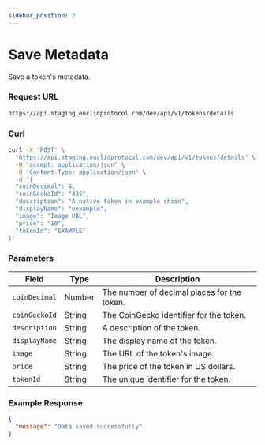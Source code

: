 ```yaml
---
sidebar_position: 2
---
```


# Save Metadata

Save a token's metadata.

### Request URL

```bash
https://api.staging.euclidprotocol.com/dev/api/v1/tokens/details
```
### Curl
```bash
curl -X 'POST' \
  'https://api.staging.euclidprotocol.com/dev/api/v1/tokens/details' \
  -H 'accept: application/json' \
  -H 'Content-Type: application/json' \
  -d '{
  "coinDecimal": 6,
  "coinGeckoId": "435",
  "description": "A native token in example chain",
  "displayName": "uexample",
  "image": "Image URL",
  "price": "10",
  "tokenId": "EXAMPLE"
}'
```

### Parameters

| Field          | Type   | Description                                     |
|----------------|--------|-------------------------------------------------|
| `coinDecimal`  | Number | The number of decimal places for the token.     |
| `coinGeckoId`  | String | The CoinGecko identifier for the token.         |
| `description`  | String | A description of the token.                     |
| `displayName`  | String | The display name of the token.                  |
| `image`        | String | The URL of the token's image.                   |
| `price`        | String | The price of the token in US dollars.                         |
| `tokenId`      | String | The unique identifier for the token.            |

### Example Response

```json
{
  "message": "Data saved successfully"
}
```
